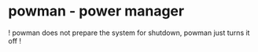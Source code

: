 # powman - power manager

! powman does not prepare the system for shutdown, powman just turns it off !
